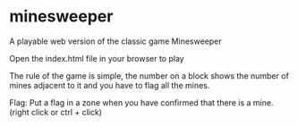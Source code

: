 # minesweeper

A playable web version of the classic game Minesweeper

Open the index.html file in your browser to play

The rule of the game is simple, the number on a block shows the number of mines adjacent to it and you have to flag all the mines.

Flag: Put a flag in a zone when you have confirmed that there is a mine. (right click or ctrl + click)